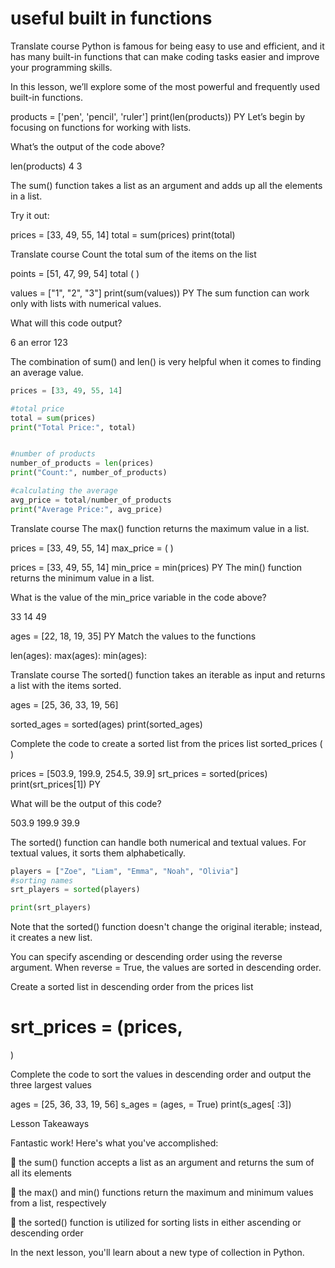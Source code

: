 # useful built in functions


Translate course
Python is famous for being easy to use and efficient, and it has many built-in functions that can make coding tasks easier and improve your programming skills.

In this lesson, we’ll explore some of the most powerful and frequently used built-in functions.

products = ['pen', 'pencil', 'ruler']
print(len(products))
PY
Let’s begin by focusing on functions for working with lists.

What’s the output of the code above?

len(products)
4
3

The sum() function takes a list as an argument and adds up all the elements in a list.

Try it out:

prices = [33, 49, 55, 14]
total = sum(prices)
print(total)



Translate course
Count the total sum of the items on the list

points = [51, 47, 99, 54]
total
(
)

values = ["1", "2", "3"]
print(sum(values))
PY
The sum function can work only with lists with numerical values.

What will this code output?

6
an error
123

The combination of sum() and len() is very helpful when it comes to finding an average value.

```py
prices = [33, 49, 55, 14]

#total price
total = sum(prices)
print("Total Price:", total)


#number of products
number_of_products = len(prices)
print("Count:", number_of_products)

#calculating the average
avg_price = total/number_of_products
print("Average Price:", avg_price)
```



Translate course
The max() function returns the maximum value in a list.

prices = [33, 49, 55, 14]
max_price =
(
)

prices = [33, 49, 55, 14]
min_price = min(prices)
PY
The min() function returns the minimum value in a list.

What is the value of the min_price variable in the code above?

33
14
49

ages = [22, 18, 19, 35]
PY
Match the values to the functions

len(ages): 
max(ages): 
min(ages): 



Translate course
The sorted() function takes an iterable as input and returns a list with the items sorted.

ages = [25, 36, 33, 19, 56]

sorted_ages = sorted(ages)
print(sorted_ages)

Complete the code to create a sorted list from the prices list
sorted_prices
(
)

prices = [503.9, 199.9, 254.5, 39.9]
srt_prices = sorted(prices)
print(srt_prices[1])
PY

What will be the output of this code?

503.9
199.9
39.9

The sorted() function can handle both numerical and textual values. For textual values, it sorts them alphabetically.
```py
players = ["Zoe", "Liam", "Emma", "Noah", "Olivia"]
#sorting names
srt_players = sorted(players)

print(srt_players)

```

Note that the sorted() function doesn't change the original iterable; instead, it creates a new list.

You can specify ascending or descending order using the reverse argument. When reverse = True, the values are sorted in descending order.

Create a sorted list in descending order from the prices list

srt_prices =
(prices,
=
)

Complete the code to sort the values in descending order and output the three largest values

ages = [25, 36, 33, 19, 56]
s_ages = 
(ages, 
 = True)
print(s_ages[
:3])

Lesson Takeaways

Fantastic work! Here's what you've accomplished:

 

🌟 the sum() function accepts a list as an argument and returns the sum of all its elements

🌟 the max() and min() functions return the maximum and minimum values from a list, respectively

🌟 the sorted() function is utilized for sorting lists in either ascending or descending order

In the next lesson, you'll learn about a new type of collection in Python.